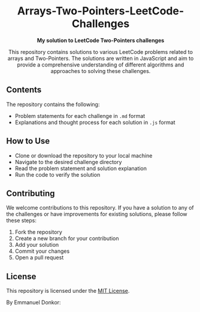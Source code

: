 <h1 align="center">Arrays-Two-Pointers-LeetCode-Challenges</h1>

<p align="center">
  <strong>My solution to LeetCode Two-Pointers challenges</strong>
</p>

<p align="center">
  This repository contains solutions to various LeetCode problems related to arrays and Two-Pointers. The solutions are written in JavaScript and aim to provide a comprehensive understanding of different algorithms and approaches to solving these challenges.
</p>

<h2>Contents</h2>
<p>
  The repository contains the following:
  <ul>
    <li>Problem statements for each challenge in <code>.md</code> format</li>
    <li>Explanations and thought process for each solution in <code>.js</code> format</li>
  </ul>
</p>

<h2>How to Use</h2>
<p>
  <ul>
    <li>Clone or download the repository to your local machine</li>
    <li>Navigate to the desired challenge directory</li>
    <li>Read the problem statement and solution explanation</li>
    <li>Run the code to verify the solution</li>
  </ul>
</p>

<h2>Contributing</h2>
<p>
  We welcome contributions to this repository. If you have a solution to any of the challenges or have improvements for existing solutions, please follow these steps:
  <ol>
    <li>Fork the repository</li>
    <li>Create a new branch for your contribution</li>
    <li>Add your solution</li>
    <li>Commit your changes</li>
    <li>Open a pull request</li>
  </ol>
</p>

<h2>License</h2>
<p>
  This repository is licensed under the 
  <a href="https://opensource.org/licenses/MIT">MIT License</a>.
</p>

<a>By Emmanuel Donkor: </a>